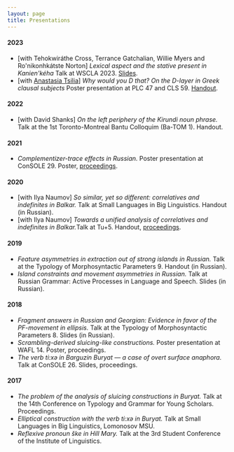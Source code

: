 ```yaml
---
layout: page
title: Presentations
---
```


<h4> 2023 </h4>

<ul>
	<li>[with Tehokwiráthe Cross, Terrance Gatchalian, Willie Myers and Ro'nikonhkátste Norton] <i> Lexical aspect and the stative present in Kanien'kéha </i> Talk at WSCLA 2023. <a href="{{ site.baseurl }}/files/wscla_slides.pdf" class="pdf">Slides</a>.</li>
	<li>[with <a href='https://www.anastasiatsilia.com/'>Anastasia Tsilia</a>] <i> Why would you D that? On the D-layer in Greek clausal subjects </i> Poster presentation at PLC 47 and CLS 59. <a href="{{ site.baseurl }}/files/greek_spr2023_handout.pdf" class="pdf">Handout</a>.</li>
</ul>


<h4> 2022 </h4>

<ul>
	<li>
		[with David Shanks] <i> On the left periphery of the Kirundi noun phrase.</i> Talk at the 1st Toronto-Montreal Bantu Colloquim (Ba-TOM 1). Handout.
	</li>
</ul>

<h4> 2021 </h4>

<ul>
	<li> <i> Complementizer-trace effects in Russian. </i> Poster presentation at ConSOLE 29. Poster, <a href="{{ site.baseurl }}/files/console29-final-morgunova.pdf" class="pdf">proceedings</a>.</li>
</ul>


<h4> 2020 </h4>

<ul>
	<li>[with Ilya Naumov] <i>So similar, yet so different: correlatives and indefinites in Balkar.</i> Talk at Small Languages in Big Linguistics. Handout (in Russian).</li>
	<li> [with Ilya Naumov] <i>Towards a unified analysis of correlatives and indefinites in Balkar.</i>Talk at Tu+5. Handout, <a href="{{ site.baseurl }}/files/morgunova_naumov_correlatives_wh_indef_2020.pdf" class="pdf">proceedings</a>. </li>
</ul>

<h4> 2019 </h4>

<ul>
	<li> <i>Feature asymmetries in extraction out of strong islands in Russian.</i> Talk at the Typology of Morphosyntactic Parameters 9. Handout (in Russian). </li>
	<li> <i>Island constraints and movement asymmetries in Russian.</i> Talk at Russian Grammar: Active Processes in Language and Speech. Slides (in Russian).</li>
</ul>

<h4> 2018 </h4>

<ul>
	<li> <i>Fragment answers in Russian and Georgian: Evidence in favor of the PF-movement in ellipsis.</i> Talk at the Typology of Morphosyntactic Parameters 8. Slides (in Russian). </li>
	<li> <i>Scrambling-derived sluicing-like constructions.</i> Poster presentation at WAFL 14. Poster, proceedings. </li>
	<li> <i>The verb ti:xə in Barguzin Buryat — a case of overt surface anaphora.</i> Talk at ConSOLE 26. Slides, proceedings.</li>
</ul>

<h4> 2017 </h4>

<ul>
	<li><i>The problem of the analysis of sluicing constructions in Buryat.</i> Talk at the 14th Conference on Typology and Grammar for Young Scholars. Proceedings.</li>
	<li><i>Elliptical construction with the verb ti:xə in Buryat.</i> Talk at Small Languages in Big Linguistics, Lomonosov MSU.</li>
	<li><i>Reflexive pronoun ške in Hill Mary.</i> Talk at the 3rd Student Conference of the Institute of Linguistics.</li>
</ul>
